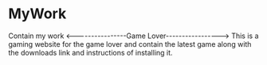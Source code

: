 # MyWork
Contain my work
<----------------Game Lover----------------->
This is a gaming website for the game lover and contain the latest game along with the downloads link and instructions of installing it.
